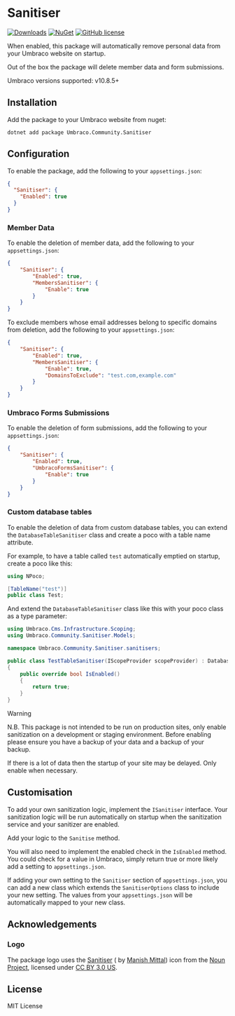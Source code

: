 # Sanitiser

[![Downloads](https://img.shields.io/nuget/dt/Umbraco.Community.Sanitiser?color=cc9900)](https://www.nuget.org/packages/Umbraco.Community.Sanitiser/)
[![NuGet](https://img.shields.io/nuget/vpre/Umbraco.Community.Sanitiser?color=0273B3)](https://www.nuget.org/packages/Umbraco.Community.Sanitiser)
[![GitHub license](https://img.shields.io/github/license/richarth/sanitiser?color=8AB803)](https://github.com/richarth/sanitiser/blob/main/LICENSE)

When enabled, this package will automatically remove personal data from your Umbraco website on startup.

Out of the box the package will delete member data and form submissions.

Umbraco versions supported: v10.8.5+

## Installation

Add the package to your Umbraco website from nuget:

`dotnet add package Umbraco.Community.Sanitiser`

## Configuration

To enable the package, add the following to your `appsettings.json`:

```json
{
  "Sanitiser": {
    "Enabled": true
  }
}
```

### Member Data

To enable the deletion of member data, add the following to your `appsettings.json`:

```json
{
    "Sanitiser": {
        "Enabled": true,
        "MembersSanitiser": {
            "Enable": true
        }
    }
}
```

To exclude members whose email addresses belong to specific domains from deletion, add the following to
your `appsettings.json`:

```json
{
    "Sanitiser": {
        "Enabled": true,
        "MembersSanitiser": {
            "Enable": true,
            "DomainsToExclude": "test.com,example.com"
        }
    }
}
```

### Umbraco Forms Submissions

To enable the deletion of form submissions, add the following to your `appsettings.json`:

```json
{
    "Sanitiser": {
        "Enabled": true,
        "UmbracoFormsSanitiser": {
            "Enable": true
        }
    }
}
```

### Custom database tables

To enable the deletion of data from custom database tables, you can extend the `DatabaseTableSanitiser` class and create
a poco with a table name attribute.

For example, to have a table called `test` automatically emptied on startup, create a poco like this:

```csharp
using NPoco;

[TableName("test")]
public class Test;
```

And extend the `DatabaseTableSanitiser` class like this with your poco class as a type parameter:

```csharp
using Umbraco.Cms.Infrastructure.Scoping;
using Umbraco.Community.Sanitiser.Models;

namespace Umbraco.Community.Sanitiser.sanitisers;

public class TestTableSanitiser(IScopeProvider scopeProvider) : DatabaseTableSanitiser<Test>(scopeProvider)
{
    public override bool IsEnabled()
    {
        return true;
    }
}
```

> [!WARNING]
> N.B. This package is not intended to be run on production sites, only enable sanitization on a development or staging
environment. Before enabling please ensure you have a backup of your data and a backup of your backup.
>
>If there is a lot of data then the startup of your site may be delayed. Only enable when necessary.

## Customisation

To add your own sanitization logic, implement the `ISanitiser` interface. Your sanitization logic will be run
automatically on startup when the sanitization service and your sanitizer are enabled.

Add your logic to the `Sanitise` method.

You will also need to implement the enabled check in the `IsEnabled` method. You could check for a value in Umbraco,
simply return true or more likely add a setting to `appsettings.json`.

If adding your own setting to the `Sanitiser` section of `appsettings.json`, you can add a new class which extends
the `SanitiserOptions` class to include your new setting. The values from your `appsettings.json` will be automatically
mapped to your new class.

## Acknowledgements

### Logo

The package logo uses the [Sanitiser](https://thenounproject.com/icon/sanitiser-6216442/) (
by [Manish Mittal](https://thenounproject.com/creator/butterfingers/)) icon from
the [Noun Project](https://thenounproject.com), licensed
under [CC BY 3.0 US](https://creativecommons.org/licenses/by/3.0/us/).

## License

MIT License
